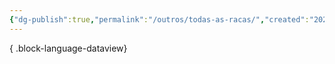 ```yaml
---
{"dg-publish":true,"permalink":"/outros/todas-as-racas/","created":"2024-08-17T10:43:37.856-03:00","updated":"2024-07-28T22:21:51.284-03:00"}
---
```




{ .block-language-dataview}
